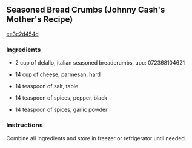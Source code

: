 ## Seasoned Bread Crumbs (Johnny Cash's Mother's Recipe)

[ee3c2d454d](http://www.food.com/recipe/seasoned-bread-crumbs-johnny-cashs-mothers-recipe-329914)

### Ingredients

 - 2 cup of delallo, italian seasoned breadcrumbs, upc: 072368104621

 - 14 cup of cheese, parmesan, hard

 - 14 teaspoon of salt, table

 - 14 teaspoon of spices, pepper, black

 - 14 teaspoon of spices, garlic powder

### Instructions

Combine all ingredients and store in freezer or refrigerator until needed.